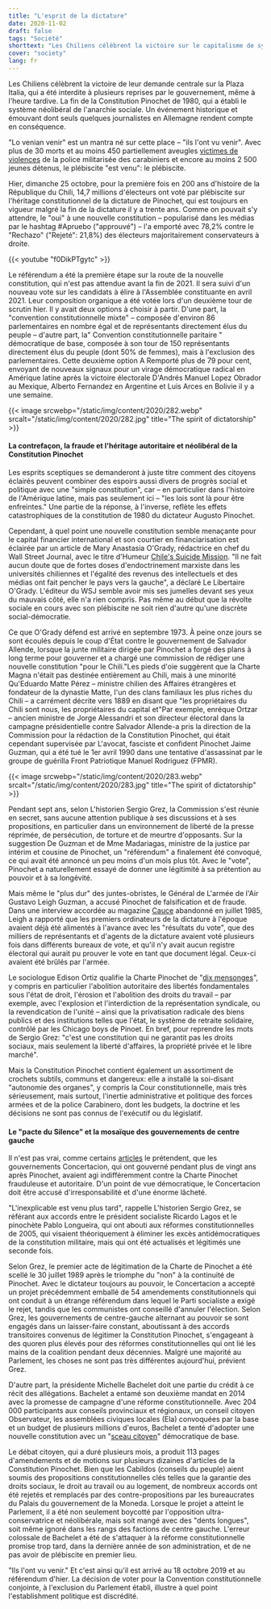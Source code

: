 ```yaml
---
title: "L'esprit de la dictature"
date: 2020-11-02
draft: false
tags: "Société"
shorttext: "Les Chiliens célèbrent la victoire sur le capitalisme de système. L'héritage de Pinochet sera remplacé par une nouvelle constitution."
cover: "society"
lang: fr
---
```


Les Chiliens célèbrent la victoire de leur demande centrale sur la Plaza Italia, qui a été interdite à plusieurs reprises par le gouvernement, même à l'heure tardive. La fin de la Constitution Pinochet de 1980, qui a établi le système néolibéral de l'anarchie sociale. Un événement historique et émouvant dont seuls quelques journalistes en Allemagne rendent compte en conséquence.

"Lo venian venir" est un mantra né sur cette place – "ils l'ont vu venir". Avec plus de 30 morts et au moins 450 partiellement aveugles [victimes de violences](https://openverde.cl/26-09-2020-segun-datos-del-indh-dos-mil-500-jovenes-estan-detenidos-desde-el-18-de-octubre.html "Según Datos Del INDH Dos Mil 500 Jóvenes Están Detenidos Desde El 18 De Octubre") de la police militarisée des carabiniers et encore au moins 2 500 jeunes détenus, le plébiscite "est venu": le plébiscite.

Hier, dimanche 25 octobre, pour la première fois en 200 ans d'histoire de la République du Chili, 14,7 millions d'électeurs ont voté par plébiscite sur l'héritage constitutionnel de la dictature de Pinochet, qui est toujours en vigueur malgré la fin de la dictature il y a trente ans. Comme on pouvait s'y attendre, le "oui" à une nouvelle constitution – popularisé dans les médias par le hashtag #Apruebo ("approuvé") – l'a emporté avec 78,2% contre le "Rechazo" ("Rejeté": 21,8%) des électeurs majoritairement conservateurs à droite.

{{< youtube "f0DikPTgytc" >}}

Le référendum a été la première étape sur la route de la nouvelle constitution, qui n'est pas attendue avant la fin de 2021. Il sera suivi d'un nouveau vote sur les candidats à élire à l'Assemblée constituante en avril 2021. Leur composition organique a été votée lors d'un deuxième tour de scrutin hier. Il y avait deux options à choisir à partir. D'une part, la "convention constitutionnelle mixte" – composée d'environ 86 parlementaires en nombre égal et de représentants directement élus du peuple – d'autre part, la" Convention constitutionnelle paritaire " démocratique de base, composée à son tour de 150 représentants directement élus du peuple (dont 50% de femmes), mais à l'exclusion des parlementaires. Cette deuxième option A Remporté plus de 79 pour cent, envoyant de nouveaux signaux pour un virage démocratique radical en Amérique latine après la victoire électorale D'Andrés Manuel Lopez Obrador au Mexique, Alberto Fernandez en Argentine et Luis Arces en Bolivie il y a une semaine.

{{< image srcwebp="/static/img/content/2020/282.webp" srcalt="/static/img/content/2020/282.jpg" title="The spirit of dictatorship" >}}

#### La contrefaçon, la fraude et l'héritage autoritaire et néolibéral de la Constitution Pinochet

Les esprits sceptiques se demanderont à juste titre comment des citoyens éclairés peuvent combiner des espoirs aussi divers de progrès social et politique avec une "simple constitution", car – en particulier dans l'histoire de l'Amérique latine, mais pas seulement ici – "les lois sont là pour être enfreintes." Une partie de la réponse, à l'inverse, reflète les effets catastrophiques de la constitution de 1980 du dictateur Augusto Pinochet.

Cependant, à quel point une nouvelle constitution semble menaçante pour le capital financier international et son courtier en financiarisation est éclairée par un article de Mary Anastasia O'Grady, rédactrice en chef du Wall Street Journal, avec le titre d'Humeur [Chile's Suicide Mission](https://www.wsj.com/articles/chiles-suicide-mission-11603052967 "Chile’s Suicide Mission"). "Il ne fait aucun doute que de fortes doses d'endoctrinement marxiste dans les universités chiliennes et l'égalité des revenus des intellectuels et des médias ont fait pencher le pays vers la gauche", a déclaré Le Libertaire O'Grady. L'éditeur du WSJ semble avoir mis ses jumelles devant ses yeux du mauvais côté, elle n'a rien compris. Pas même au début que la révolte sociale en cours avec son plébiscite ne soit rien d'autre qu'une discrète social-démocratie.

Ce que O'Grady défend est arrivé en septembre 1973. À peine onze jours se sont écoulés depuis le coup d'État contre le gouvernement de Salvador Allende, lorsque la junte militaire dirigée par Pinochet a forgé des plans à long terme pour gouverner et a chargé une commission de rédiger une nouvelle constitution "pour le Chili."Les pieds d'oie suggèrent que la Charte Magna n'était pas destinée entièrement au Chili, mais à une minorité Qu'Eduardo Matte Pérez – ministre chilien des Affaires étrangères et fondateur de la dynastie Matte, l'un des clans familiaux les plus riches du Chili – a carrément décrite vers 1889 en disant que "les propriétaires du Chili sont nous, les propriétaires du capital et"Par exemple, enréque Ortzar – ancien ministre de Jorge Alessandri et son directeur électoral dans la campagne présidentielle contre Salvador Allende-a pris la direction de la Commission pour la rédaction de la Constitution Pinochet, qui était cependant supervisée par L'avocat, fasciste et confident Pinochet Jaime Guzman, qui a été tué le 1er avril 1990 dans une tentative d'assassinat par le groupe de guérilla Front Patriotique Manuel Rodriguez (FPMR).

{{< image srcwebp="/static/img/content/2020/283.webp" srcalt="/static/img/content/2020/283.jpg" title="The spirit of dictatorship" >}}

Pendant sept ans, selon L'historien Sergio Grez, la Commission s'est réunie en secret, sans aucune attention publique à ses discussions et à ses propositions, en particulier dans un environnement de liberté de la presse réprimée, de persécution, de torture et de meurtre d'opposants. Sur la suggestion De Guzman et de Mme Madariagas, ministre de la justice par intérim et cousine de Pinochet, un "référendum" a finalement été convoqué, ce qui avait été annoncé un peu moins d'un mois plus tôt. Avec le "vote", Pinochet a naturellement essayé de donner une légitimité à sa prétention au pouvoir et à sa longévité.

Mais même le "plus dur" des juntes-obristes, le Général de L'armée de l'Air Gustavo Leigh Guzman, a accusé Pinochet de falsification et de fraude. Dans une interview accordée au magazine [Cauce](https://cambio21.cl/politica/reportaje-cmo-se-hizo-el-fraude-del-plebiscito-de-la-constitucin-del-80-denunciado-en-su-poca-por-el-miembro-de-la-junta-de-gobierno-general-leihg-5f7f7ee3cd49b04a3a720244 "Reportaje: Cómo se hizo el fraude del plebiscito de la Constitución del 80 denunciado en su época por el miembro de la Junta de Gobierno general Leigh") abandonné en juillet 1985, Leigh a rapporté que les premiers ordinateurs de la dictature à l'époque avaient déjà été alimentés à l'avance avec les "résultats du vote", que des milliers de représentants et d'agents de la dictature avaient voté plusieurs fois dans différents bureaux de vote, et qu'il n'y avait aucun registre électoral qui aurait pu prouver le vote en tant que document légal. Ceux-ci avaient été brûlés par l'armée.

Le sociologue Edison Ortiz qualifie la Charte Pinochet de "[dix mensonges](https://www.elmostrador.cl/destacado/2020/10/22/diez-mentiras-de-la-constitucion-de-1980/ "Diez mentiras de la Constitución de 1980")", y compris en particulier l'abolition autoritaire des libertés fondamentales sous l'état de droit, l'érosion et l'abolition des droits du travail – par exemple, avec l'explosion et l'interdiction de la représentation syndicale, ou la revendication de l'unité – ainsi que la privatisation radicale des biens publics et des institutions telles que l'état, le système de retraite solidaire, contrôlé par les Chicago boys de Pinoet. En bref, pour reprendre les mots de Sergio Grez: "c'est une constitution qui ne garantit pas les droits sociaux, mais seulement la liberté d'affaires, la propriété privée et le libre marché".

Mais la Constitution Pinochet contient également un assortiment de crochets subtils, communs et dangereux: elle a installé la soi-disant "autonomie des organes", y compris la Cour constitutionnelle, mais très sérieusement, mais surtout, l'inertie administrative et politique des forces armées et de la police Carabinero, dont les budgets, la doctrine et les décisions ne sont pas connus de l'exécutif ou du législatif.

#### Le "pacte du Silence" et la mosaïque des gouvernements de centre gauche

Il n'est pas vrai, comme certains [articles](https://www.blaetter.de/ausgabe/2020/oktober/50-jahre-nach-allende-aufbruch-in-ein-neues-chile "50 Jahre nach Allende: Aufbruch in ein neues Chile?") le prétendent, que les gouvernements Concertacion, qui ont gouverné pendant plus de vingt ans après Pinochet, avaient agi indifféremment contre la Charte Pinochet frauduleuse et autoritaire. D'un point de vue démocratique, le Concertacion doit être accusé d'irresponsabilité et d'une énorme lâcheté.

"L'inexplicable est venu plus tard", rappelle L'historien Sergio Grez, se référant aux accords entre le président socialiste Ricardo Lagos et le pinochète Pablo Longueira, qui ont abouti aux réformes constitutionnelles de 2005, qui visaient théoriquement à éliminer les excès antidémocratiques de la constitution militaire, mais qui ont été actualisés et légitimés une seconde fois.

Selon Grez, le premier acte de légitimation de la Charte de Pinochet a été scellé le 30 juillet 1989 après le triomphe du "non" à la continuité de Pinochet. Avec le dictateur toujours au pouvoir, le Concertacion a accepté un projet précédemment emballé de 54 amendements constitutionnels qui ont conduit à un étrange référendum dans lequel le Parti socialiste a exigé le rejet, tandis que les communistes ont conseillé d'annuler l'élection. Selon Grez, les gouvernements de centre-gauche alternant au pouvoir se sont engagés dans un laisser-faire constant, aboutissant à des accords transitoires convenus de légitimer la Constitution Pinochet, s'engageant à des quoren plus élevés pour des réformes constitutionnelles qui ont lié les mains de la coalition pendant deux décennies. Malgré une majorité au Parlement, les choses ne sont pas très différentes aujourd'hui, prévient Grez.

D'autre part, la présidente Michelle Bachelet doit une partie du crédit à ce récit des allégations. Bachelet a entamé son deuxième mandat en 2014 avec la promesse de campagne d'une réforme constitutionnelle. Avec 204 000 participants aux conseils provinciaux et régionaux, un conseil citoyen Observateur, les assemblées civiques locales (Ela) convoquées par la base et un budget de plusieurs millions d'euros, Bachelet a tenté d'adopter une nouvelle constitution avec un "[sceau citoyen](https://www.latercera.com/politica/noticia/las-ideas-de-la-constitucion-de-bachelet-que-no-surgieron-de-los-cabildos/93304/ "Las ideas de la Constitución de Bachelet que no surgieron de los cabildos")" démocratique de base.

Le débat citoyen, qui a duré plusieurs mois, a produit 113 pages d'amendements et de motions sur plusieurs dizaines d'articles de la Constitution Pinochet. Bien que les Cabildos (conseils du peuple) aient soumis des propositions constitutionnelles clés telles que la garantie des droits sociaux, le droit au travail ou au logement, de nombreux accords ont été rejetés et remplacés par des contre-propositions par les bureaucrates du Palais du gouvernement de la Moneda. Lorsque le projet a atteint le Parlement, il a été non seulement boycotté par l'opposition ultra-conservatrice et néolibérale, mais soit mangé avec des "dents longues", soit même ignoré dans les rangs des factions de centre gauche. L'erreur colossale de Bachelet a été de s'attaquer à la réforme constitutionnelle promise trop tard, dans la dernière année de son administration, et de ne pas avoir de plébiscite en premier lieu.

"Ils l'ont vu venir." Et c'est ainsi qu'il est arrivé au 18 octobre 2019 et au référendum d'hier. La décision de voter pour la Convention constitutionnelle conjointe, à l'exclusion du Parlement établi, illustre à quel point l'establishment politique est discrédité.

